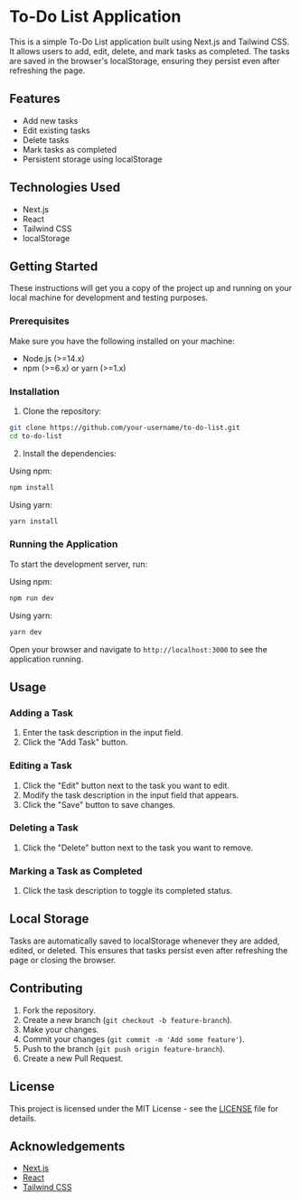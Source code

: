 # To-Do List Application

This is a simple To-Do List application built using Next.js and Tailwind CSS. It allows users to add, edit, delete, and mark tasks as completed. The tasks are saved in the browser's localStorage, ensuring they persist even after refreshing the page.

## Features

- Add new tasks
- Edit existing tasks
- Delete tasks
- Mark tasks as completed
- Persistent storage using localStorage

## Technologies Used

- Next.js
- React
- Tailwind CSS
- localStorage

## Getting Started

These instructions will get you a copy of the project up and running on your local machine for development and testing purposes.

### Prerequisites

Make sure you have the following installed on your machine:

- Node.js (>=14.x)
- npm (>=6.x) or yarn (>=1.x)

### Installation

1. Clone the repository:

```bash
git clone https://github.com/your-username/to-do-list.git
cd to-do-list
```

2. Install the dependencies:

Using npm:
```bash
npm install
```

Using yarn:
```bash
yarn install
```

### Running the Application

To start the development server, run:

Using npm:
```bash
npm run dev
```

Using yarn:
```bash
yarn dev
```

Open your browser and navigate to `http://localhost:3000` to see the application running.

## Usage

### Adding a Task

1. Enter the task description in the input field.
2. Click the "Add Task" button.

### Editing a Task

1. Click the "Edit" button next to the task you want to edit.
2. Modify the task description in the input field that appears.
3. Click the "Save" button to save changes.

### Deleting a Task

1. Click the "Delete" button next to the task you want to remove.

### Marking a Task as Completed

1. Click the task description to toggle its completed status.

## Local Storage

Tasks are automatically saved to localStorage whenever they are added, edited, or deleted. This ensures that tasks persist even after refreshing the page or closing the browser.

## Contributing

1. Fork the repository.
2. Create a new branch (`git checkout -b feature-branch`).
3. Make your changes.
4. Commit your changes (`git commit -m 'Add some feature'`).
5. Push to the branch (`git push origin feature-branch`).
6. Create a new Pull Request.

## License

This project is licensed under the MIT License - see the [LICENSE](LICENSE) file for details.

## Acknowledgements

- [Next.js](https://nextjs.org/)
- [React](https://reactjs.org/)
- [Tailwind CSS](https://tailwindcss.com/)
